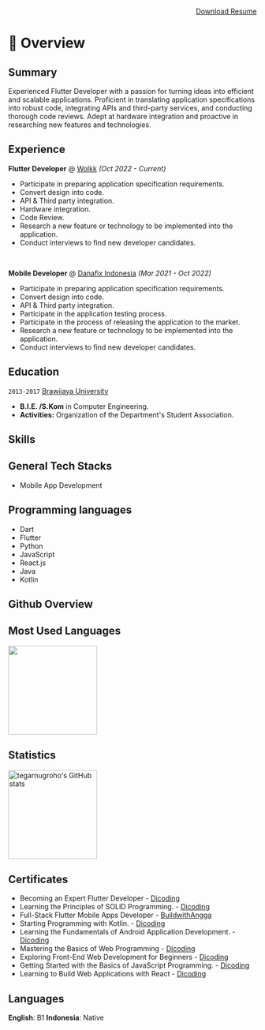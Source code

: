 <br />
<div style='text-align: right;'>
  <a href="https://drive.google.com/uc?id=1lwIeGlPk8bdW7vaT4a0Mb4Dd1ZalGk0y&export=download">Download Resume</a>
</div>

# 📖 Overview

## Summary

Experienced Flutter Developer with a passion for turning ideas into efficient and scalable applications. Proficient in translating application specifications into robust code, integrating APIs and third-party services, and conducting thorough code reviews. Adept at hardware integration and proactive in researching new features and technologies.


## Experience


**Flutter Developer** @ [Wolkk](https://www.linkedin.com/company/wolkk/) _(Oct 2022 - Current)_

- Participate in preparing application specification requirements. 
- Convert design into code. 
- API & Third party integration. 
- Hardware integration. 
- Code Review. 
- Research a new feature or technology to be implemented into the application.
- Conduct interviews to find new developer candidates.

&nbsp;

**Mobile Developer** @ [Danafix Indonesia](https://www.linkedin.com/company/danafixindonesia/) _(Mar 2021 - Oct 2022)_

- Participate in preparing application specification requirements. 
- Convert design into code. 
- API & Third party integration. 
- Participate in the application testing process. 
- Participate in the process of releasing the application to the market. 
- Research a new feature or technology to be implemented into the application.
- Conduct interviews to find new developer candidates.


## Education

`2013-2017` [Brawijaya University](https://ub.ac.id/)
- **B.I.E. /S.Kom** in Computer Engineering.
- **Activities:** Organization of the Department's Student Association.

## Skills

## General Tech Stacks
- Mobile App Development

## Programming languages
- Dart
- Flutter
- Python
- JavaScript
- React.js
- Java
- Kotlin

## Github Overview
## Most Used Languages
<a href="https://github.com/tegarnugroho"><img height="180em"  align="center" src="https://github-readme-stats.vercel.app/api/top-langs/?username=tegarnugroho&layout=compact&theme=graywhite&hide_border=true" /></a>


## Statistics
<a href="https://github.com/tegarnugroho"><img height="180em"  align="center" src="https://github-readme-stats.vercel.app/api?username=tegarnugroho&show_icons=true&include_all_commits=true&theme=graywhite&hide_border=true" alt="tegarnugroho's GitHub stats" /></a>


## Certificates
- Becoming an Expert Flutter Developer - [Dicoding](https://www.dicoding.com/certificates/4EXG6WGMDZRL)
- Learning the Principles of SOLID Programming. - [Dicoding](https://www.dicoding.com/certificates/4EXG6W23QZRL)
- Full-Stack Flutter Mobile Apps Developer - [BuildwithAngga](https://buildwithangga.com/talent/tegarnugroho/full-stack-flutter-mobile-apps-developer)
- Starting Programming with Kotlin. - [Dicoding](https://www.dicoding.com/certificates/GRX5LL8E3P0M)
- Learning the Fundamentals of Android Application Development. - [Dicoding](https://www.dicoding.com/certificates/RVZK60E5OZD5)
- Mastering the Basics of Web Programming - [Dicoding](https://www.dicoding.com/certificates/07Z6RQR4JPQR)
- Exploring Front-End Web Development for Beginners - [Dicoding](https://www.dicoding.com/certificates/0LZ01E9R0P65)
- Getting Started with the Basics of JavaScript Programming. - [Dicoding](https://www.dicoding.com/certificates/81P2G61NNPOY)
- Learning to Build Web Applications with React - [Dicoding](https://www.dicoding.com/certificates/4EXG5LN6QXRL)

## Languages
**English**: B1
**Indonesia**: Native